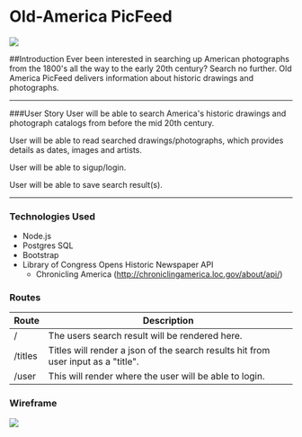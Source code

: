 # Old-America PicFeed
#### 


![](http://i.giphy.com/ktYTPMdMkLgA0.gif)


##Introduction 
Ever been interested in searching up American photographs from the 1800's all the way to the early 20th century?
Search no further. Old America PicFeed delivers information about historic drawings and photographs. 

-----
###User Story
User will be able to search America's historic drawings and photograph catalogs from before the mid 20th century.

User will be able to read searched drawings/photographs, which provides details as dates, images and artists.

User will be able to sigup/login.

User will be able to save search result(s).


-----

### Technologies Used 
* Node.js
* Postgres SQL
* Bootstrap
* Library of Congress Opens Historic Newspaper API 
    * Chronicling America (http://chroniclingamerica.loc.gov/about/api/)




### Routes


| Route | Description |
|------|--------------|
| /    | The users search result will be rendered here. |
| /titles| Titles will render a json of the search results hit from user input as a "title". |
| /user| This will render where the user will be able to login. |



### Wireframe

![](http://i.imgur.com/YdbGQrs.png)
